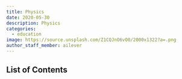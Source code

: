 ```yaml
---
title: Physics
date: 2020-05-30
description: Physics
categories:
  - education
image: https://source.unsplash.com/Z1CQJnO6vO0/2000x1322?a=.png
author_staff_member: ailever
---
```


## List of Contents
